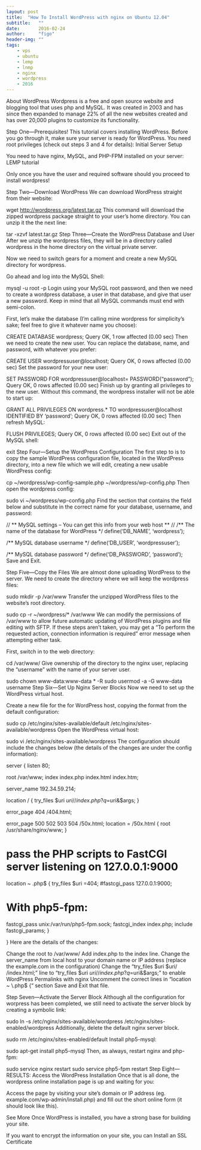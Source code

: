 ```yaml
---
layout: post
title:  "How To Install WordPress with nginx on Ubuntu 12.04"
subtitle:   ""  
date:       2016-02-24
author:     "figo"
header-img: ""
tags:
    - vps
    - ubuntu
    - lemp
    - lnmp
    - nginx
    - wordpress
    - 2016
---
```

About WordPress
Wordpress is a free and open source website and blogging tool that uses php and MySQL. It was created in 2003 and has since then expanded to manage 22% of all the new websites created and has over 20,000 plugins to customize its functionality.

Step One—Prerequisites!
This tutorial covers installing WordPress. Before you go through it, make sure your server is ready for WordPress. You need root privileges (check out steps 3 and 4 for details): Initial Server Setup

You need to have nginx, MySQL, and PHP-FPM installed on your server: LEMP tutorial

Only once you have the user and required software should you proceed to install wordpress!

Step Two—Download WordPress
We can download WordPress straight from their website:

wget http://wordpress.org/latest.tar.gz
This command will download the zipped wordpress package straight to your user’s home directory. You can unzip it the the next line:

tar -xzvf latest.tar.gz
Step Three—Create the WordPress Database and User
After we unzip the wordpress files, they will be in a directory called wordpress in the home directory on the virtual private server.

Now we need to switch gears for a moment and create a new MySQL directory for wordpress.

Go ahead and log into the MySQL Shell:

mysql -u root -p
Login using your MySQL root password, and then we need to create a wordpress database, a user in that database, and give that user a new password. Keep in mind that all MySQL commands must end with semi-colon.

First, let’s make the database (I’m calling mine wordpress for simplicity’s sake; feel free to give it whatever name you choose):

CREATE DATABASE wordpress;
Query OK, 1 row affected (0.00 sec)
Then we need to create the new user. You can replace the database, name, and password, with whatever you prefer:

CREATE USER wordpressuser@localhost;
Query OK, 0 rows affected (0.00 sec)
Set the password for your new user:

SET PASSWORD FOR wordpressuser@localhost= PASSWORD(“password”);
Query OK, 0 rows affected (0.00 sec)
Finish up by granting all privileges to the new user. Without this command, the wordpress installer will not be able to start up:

GRANT ALL PRIVILEGES ON wordpress.* TO wordpressuser@localhost IDENTIFIED BY ‘password’;
Query OK, 0 rows affected (0.00 sec)
Then refresh MySQL:

FLUSH PRIVILEGES;
Query OK, 0 rows affected (0.00 sec)
Exit out of the MySQL shell:

exit
Step Four—Setup the WordPress Configuration
The first step to is to copy the sample WordPress configuration file, located in the WordPress directory, into a new file which we will edit, creating a new usable WordPress config:

cp ~/wordpress/wp-config-sample.php ~/wordpress/wp-config.php
Then open the wordpress config:

sudo vi ~/wordpress/wp-config.php
Find the section that contains the field below and substitute in the correct name for your database, username, and password:

// ** MySQL settings – You can get this info from your web host ** //
/** The name of the database for WordPress */
define(‘DB_NAME’, ‘wordpress’);

/** MySQL database username */
define(‘DB_USER’, ‘wordpressuser’);

/** MySQL database password */
define(‘DB_PASSWORD’, ‘password’);
Save and Exit.

Step Five—Copy the Files
We are almost done uploading WordPress to the server. We need to create the directory where we will keep the wordpress files:

sudo mkdir -p /var/www
Transfer the unzipped WordPress files to the website’s root directory.

sudo cp -r ~/wordpress/* /var/www
We can modify the permissions of /var/www to allow future automatic updating of WordPress plugins and file editing with SFTP. If these steps aren’t taken, you may get a “To perform the requested action, connection information is required” error message when attempting either task.

First, switch in to the web directory:

cd /var/www/
Give ownership of the directory to the nginx user, replacing the “username” with the name of your server user.

sudo chown www-data:www-data * -R
sudo usermod -a -G www-data username
Step Six—Set Up Nginx Server Blocks
Now we need to set up the WordPress virtual host.

Create a new file for the for WordPress host, copying the format from the default configuration:

sudo cp /etc/nginx/sites-available/default /etc/nginx/sites-available/wordpress
Open the WordPress virtual host:

sudo vi /etc/nginx/sites-available/wordpress
The configuration should include the changes below (the details of the changes are under the config information):

server {
listen 80;

root /var/www;
index index.php index.html index.htm;

server_name 192.34.59.214;

location / {
try_files $uri $uri/ /index.php?q=$uri&$args;
}

error_page 404 /404.html;

error_page 500 502 503 504 /50x.html;
location = /50x.html {
root /usr/share/nginx/www;
}

# pass the PHP scripts to FastCGI server listening on 127.0.0.1:9000
location ~ \.php$ {
try_files $uri =404;
#fastcgi_pass 127.0.0.1:9000;
# With php5-fpm:
fastcgi_pass unix:/var/run/php5-fpm.sock;
fastcgi_index index.php;
include fastcgi_params;
}

}
Here are the details of the changes:

Change the root to /var/www/
Add index.php to the index line.
Change the server_name from local host to your domain name or IP address (replace the example.com in the configuration)
Change the “try_files $uri $uri/ /index.html;” line to “try_files $uri $uri/ /index.php?q=$uri&$args;” to enable WordPress Permalinks with nginx
Uncomment the correct lines in “location ~ \.php$ {“ section
Save and Exit that file.

Step Seven—Activate the Server Block
Although all the configuration for worpress has been completed, we still need to activate the server block by creating a symbolic link:

sudo ln -s /etc/nginx/sites-available/wordpress /etc/nginx/sites-enabled/wordpress
Additionally, delete the default nginx server block.

sudo rm /etc/nginx/sites-enabled/default
Install php5-mysql:

sudo apt-get install php5-mysql
Then, as always, restart nginx and php-fpm:

sudo service nginx restart
sudo service php5-fpm restart
Step Eight—RESULTS: Access the WordPress Installation
Once that is all done, the wordpress online installation page is up and waiting for you:

Access the page by visiting your site’s domain or IP address (eg. example.com/wp-admin/install.php) and fill out the short online form (it should look like this).

See More
Once WordPress is installed, you have a strong base for building your site.

If you want to encrypt the information on your site, you can Install an SSL Certificate
